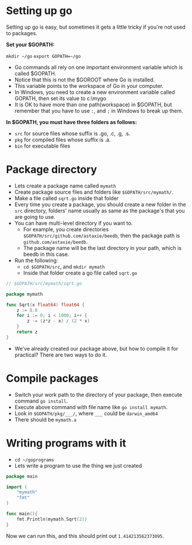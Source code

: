 Setting up go
===

Setting up go is easy, but sometimes it gets a little tricky if you're not used to packages. 

**Set your $GOPATH:**

`mkdir ~/go`
`export GOPATH=~/go`

- Go commands all rely on one important environment variable which is called $GOPATH.
- Notice that this is not the $GOROOT where Go is installed.
- This variable points to the workspace of Go in your computer.
- In Windows, you need to create a new environment variable called GOPATH, then set its value to c:\mygo
- It is OK to have more than one path(workspace) in $GOPATH, but remember that you have to use `:`, and `;` in Windows to break up them.

**In $GOPATH, you must have three folders as follows:**

- `src` for source files whose suffix is .go, .c, .g, .s.
- `pkg` for compiled files whose suffix is .a.
- `bin` for executable files

Package directory
===

- Lets create a package name called `mymath`
- Create package source files and folders like `$GOPATH/src/mymath/`.
- Make a file called `sqrt.go` inside that folder
- Every time you create a package, you should create a new folder in the `src` directory, folders' name usually as same as the package's that you are going to use.
- You can have multi-level directory if you want to. 
    - For example, you create directories `$GOPATH/src/github.com/astaxie/beedb`, then the package path is `github.com/astaxie/beedb`. 
    - The package name will be the last directory in your path, which is beedb in this case.
- Run the following:
    - `cd $GOPATH/src`, and `mkdir mymath`
    - Inside that folder create a go file called `sqrt.go`

```go
// $GOPATH/src/mymath/sqrt.go

package mymath

func Sqrt(x float64) float64 {
    z := 0.0
    for i := 0; i < 1000; i++ {
        z -= (z*z - x) / (2 * x)
    }
    return z
}
```

- We've already created our package above, but how to compile it for practical? There are two ways to do it.

Compile packages
===

- Switch your work path to the directory of your package, then execute command `go install`.    
- Execute above command with file name like `go install mymath`.
- Look in `$GOPATH/pkg/___/`, where `___` could be `darwin_amd64`
- There should be `mymath.a`

Writing programs with it
===

- `cd ~/goprograms`
- Lets write a program to use the thing we just created

```go
package main

import (
    "mymath"
    "fmt"
)

func main(){        
    fmt.Println(mymath.Sqrt(2))
}
```

Now we can run this, and this should print out `1.414213562373095`.
